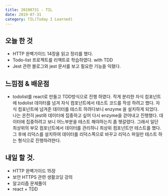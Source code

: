 ```yaml
---
title: 20190731 - TIL
date: 2019-07-31
category: TIL(Today I Learned)
---
```


## 오늘 한 것

- HTTP 완벽가이드 14장을 읽고 정리를 했다.
- Todo-list 프로젝트를 리액트로 학습하였다. with TDD
- Jest 관련 블로그와 jest 문서를 보고 필요한 기능을 익혔다.

## 느낌점 & 배운점

  - todolist를 react로 만들고 TDD방식으로 진행 하였다.
	  작게 분리한 자식 컴포넌트에 todolist 데이터를 넘겨 자식 컴포넌트에서 테스트 코드를
		작성 하려고 했다. 
		자식 컴포넌트에 넘겨준 데이터를 테스트 하려다보니 enzyme 을 설치하게 되었다. 
		나는 온전히 jest와 데이터에 집중하고 싶어 다시 enzyme을 걷어내고 진행했다. 
		데이터에 집중하려고 보니 어느부분을 테스트 해야하는지 좀 헷갈렸다.
		그래서 일단 최상위의 부모 컴포넌트에서 데이터를 관리하니 최상위 컴포넌트만 테스트를 했다.
		그 후에 리덕스를 설치하여 데이터를 리덕스쪽으로 바꾸고 리덕스 파일만 테스트 하는
		형식으로 진행하려한다.
  
## 내일 할 것.

- HTTP 완벽가이드 15장 
- 보안 HTTPS 관련 생활코딩 강의  
- 알고리즘 문제풀이
- react + TDD

